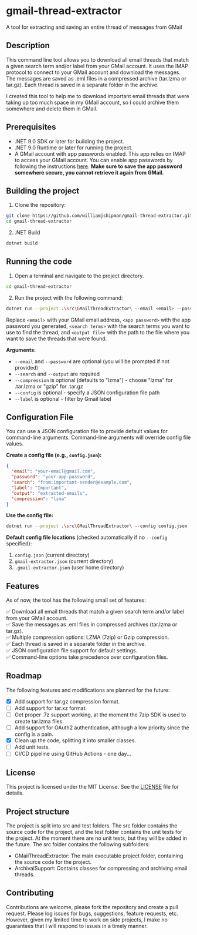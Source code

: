# gmail-thread-extractor

A tool for extracting and saving an entire thread of messages from GMail

## Description

This command line tool allows you to download all email threads that match a given search term and/or label from your GMail account. It uses the IMAP protocol to connect to your GMail account and download the messages. The messages are saved as .eml files in a compressed archive (tar.lzma or tar.gz). Each thread is saved in a separate folder in the archive.

I created this tool to help me to download important email threads that were taking up too much space in my GMail account, so I could archive them somewhere and delete them in GMail.

## Prerequisites

- .NET 9.0 SDK or later for building the project.
- .NET 9.0 Runtime or later for running the project.
- A GMail account with app passwords enabled. This app relies on IMAP to access your GMail account. You can enable app passwords by following the instructions [here](https://myaccount.google.com/apppasswords). **Make sure to save the app password somewhere secure, you cannot retrieve it again from GMail.**

## Building the project

1. Clone the repository:

```bash
git clone https://github.com/williamjshipman/gmail-thread-extractor.git
cd gmail-thread-extractor
```

2. .NET Build

```bash
dotnet build
```

## Running the code

1. Open a terminal and navigate to the project directory.

```bash
cd gmail-thread-extractor
```

2. Run the project with the following command:

```bash
dotnet run --project .\src\GMailThreadExtractor\ --email <email> --password <app password> --search "<search terms>" --output <output file> --compression <lzma|gzip>
```

Replace `<email>` with your GMail email address, `<app password>` with the app password you generated, `<search terms>` with the search terms you want to use to find the thread, and `<output file>` with the path to the file where you want to save the threads that were found.

**Arguments:**
- `--email` and `--password` are optional (you will be prompted if not provided)
- `--search` and `--output` are required
- `--compression` is optional (defaults to "lzma") - choose "lzma" for .tar.lzma or "gzip" for .tar.gz
- `--config` is optional - specify a JSON configuration file path
- `--label` is optional - filter by Gmail label

## Configuration File

You can use a JSON configuration file to provide default values for command-line arguments. Command-line arguments will override config file values.

**Create a config file (e.g., `config.json`):**

```json
{
  "email": "your-email@gmail.com",
  "password": "your-app-password",
  "search": "from:important-sender@example.com",
  "label": "Important",
  "output": "extracted-emails",
  "compression": "lzma"
}
```

**Use the config file:**

```bash
dotnet run --project .\src\GMailThreadExtractor\ --config config.json
```

**Default config file locations** (checked automatically if no `--config` specified):
1. `config.json` (current directory)
2. `gmail-extractor.json` (current directory)
3. `.gmail-extractor.json` (user home directory)

## Features

As of now, the tool has the following small set of features:

:white_check_mark: Download all email threads that match a given search term and/or label from your GMail account.\
:white_check_mark: Save the messages as .eml files in compressed archives (tar.lzma or tar.gz).\
:white_check_mark: Multiple compression options: LZMA (7zip) or Gzip compression.\
:white_check_mark: Each thread is saved in a separate folder in the archive.\
:white_check_mark: JSON configuration file support for default settings.\
:white_check_mark: Command-line options take precedence over configuration files.

## Roadmap

The following features and modifications are planned for the future:

- [x] Add support for tar.gz compression format.
- [ ] Add support for tar.xz format.
- [ ] Get proper .7z support working, at the moment the 7zip SDK is used to create tar.lzma files.
- [ ] Add support for OAuth2 authentication, although a low priority since the config is a pain.
- [x] Clean up the code, splitting it into smaller classes.
- [ ] Add unit tests.
- [ ] CI/CD pipeline using GitHub Actions - one day...

## License

This project is licensed under the MIT License. See the [LICENSE](LICENSE) file for details.

## Project structure

The project is split into src and test folders. The src folder contains the source code for the project, and the test folder contains the unit tests for the project. At the moment there are no unit tests, but they will be added in the future.
The src folder contains the following subfolders:

- GMailThreadExtractor: The main executable project folder, containing the source code for the project.
- ArchivalSupport: Contains classes for compressing and archiving email threads.

## Contributing

Contributions are welcome, please fork the repository and create a pull request. Please log issues for bugs, suggestions, feature requests, etc. However, given my limited time to work on side projects, I make no guarantees that I will respond to issues in a timely manner.
